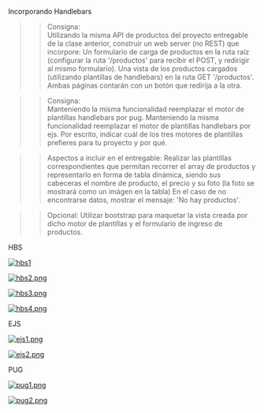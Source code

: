 Incorporando Handlebars

>> Consigna:  
Utilizando la misma API de productos del proyecto entregable de la clase anterior, construir un web server (no REST) que incorpore:
Un formulario de carga de productos en la ruta raíz (configurar la ruta '/productos' para recibir el POST, y redirigir al mismo formulario).
Una vista de los productos cargados (utilizando plantillas de handlebars) en la ruta GET '/productos'.
Ambas páginas contarán con un botón que redirija a la otra.

>> Consigna:  
Manteniendo la misma funcionalidad reemplazar el motor de plantillas handlebars por pug.
Manteniendo la misma funcionalidad reemplazar el motor de plantillas handlebars por ejs.
Por escrito, indicar cuál de los tres motores de plantillas prefieres para tu proyecto y por qué.

>> Aspectos a incluir en el entregable:
Realizar las plantillas correspondientes que permitan recorrer el array de productos y representarlo en forma de tabla dinámica, siendo sus cabeceras el nombre de producto, el precio y su foto (la foto se mostrará como un imágen en la tabla)
En el caso de no encontrarse datos, mostrar el mensaje: 'No hay productos'.

>> Opcional:
Utilizar bootstrap para maquetar la vista creada por dicho motor de plantillas y el formulario de ingreso de productos.

HBS

<a href='https://postimg.cc/1n3tQqv9' target='_blank'><img src='https://i.postimg.cc/1n3tQqv9/hbs1.png' border='0' alt='hbs1'/></a>

[![hbs2.png](https://i.postimg.cc/Y9wv24V2/hbs2.png)](https://postimg.cc/3yn8nwYz)

[![hbs3.png](https://i.postimg.cc/Nf050vNX/hbs3.png)](https://postimg.cc/8sq1y9gk)

[![hbs4.png](https://i.postimg.cc/CKbK2hK3/hbs4.png)](https://postimg.cc/SXNq2pCd)


EJS

[![ejs1.png](https://i.postimg.cc/sgWRz0JC/ejs1.png)](https://postimg.cc/ts9ctkfB)

[![ejs2.png](https://i.postimg.cc/2yXF0Gq0/ejs2.png)](https://postimg.cc/9wZ7MGY9)


PUG

[![pug1.png](https://i.postimg.cc/rmCL1zpp/pug1.png)](https://postimg.cc/1ntTPmwx)

[![pug2.png](https://i.postimg.cc/zD7r3LMt/pug2.png)](https://postimg.cc/XXrhzvnd)






